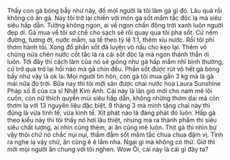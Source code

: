 Thấy con gà bóng bẫy như này, đố mọi người là tôi làm gà gì đó. Lâu quá rồi không có ăn gà. Nay tôi trở lại chiến với món gà sốt mắm tắc độc lạ mà siêu siêu hấp dẫn. Tưởng không ngon, ai về ngon chấn động trời xanh luôn người đẹp ơi. Gà mua về tôi sơ chế cho sạch sẽ rồi quay qua tôi pha sốt. Cứ nếm đường, tương ớt, nước mắm, sa tế theo tỷ lệ 1:1, thêm xíu nước. Rồi tôi phi thơm hành tỏi. Xong đổ phần sốt đã luyện vô nấu cho kẹo lại. Thêm vô chừng nửa chén nước cốt tắc là ra cái sốt độc lạ mà ngon thánh thần ơi luôn. Tới đây thì cách làm của nó sẽ giống như gà hấp mắm nhĩ bình thường, cứ trở qua trở lại hồi nào mà gà chín đều. Phần sốt được rút vô hết gà bóng bẩy như vậy là ok la. Mọi người tin hôn, con gà tôi mua gần 3 kg mà là gà mái nữa đó trời. Bữa nay thì tôi mới săn được chai nước hoa Laura Sunshine Pháp số 8 của ca sĩ Nhật Kim Anh. Cái này là làn gió mới cho nam mê lôi cuốn, còn nữ thích quyến mùi siêu hấp dẫn, không những thơm dai mà còn thơm lạ với 13 nguyên liệu đặc biệt. 8 tháng 3 mà mình tặng chai này thì đúng là vừa tinh tế, vừa kinh tế. Xịt phát nào là đáng phát đó luôn. Hấp gà theo kiểu này thì tôi thấy nó hơi lâu thiệt, nhưng mà ra thành phẩm thì siêu siêu chất lượng, ai nhìn cũng thèm, ai ăn cũng mê luôn. Thịt gà thì nhìn bự vậy thôi chứ nó chắc nụi nụi, thấm đẫm sốt mắm tắc chua chua đậm vị. Tính ra nghe lạ vậy chứ, ăn cũng ê ê lắm nha. Ngại gì mà không có thử. Giờ thì mời mọi người ăn chung với tôi nghen. Wow Ôi, cái này là cái gì đây ta?